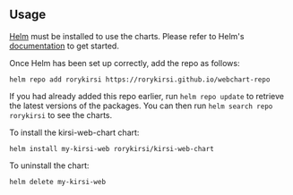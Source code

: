 ## Usage

[Helm](https://helm.sh) must be installed to use the charts.  Please refer to
Helm's [documentation](https://helm.sh/docs) to get started.

Once Helm has been set up correctly, add the repo as follows:

    helm repo add rorykirsi https://rorykirsi.github.io/webchart-repo

If you had already added this repo earlier, run `helm repo update` to retrieve
the latest versions of the packages.  You can then run `helm search repo
rorykirsi` to see the charts.

To install the kirsi-web-chart chart:

    helm install my-kirsi-web rorykirsi/kirsi-web-chart

To uninstall the chart:

    helm delete my-kirsi-web
